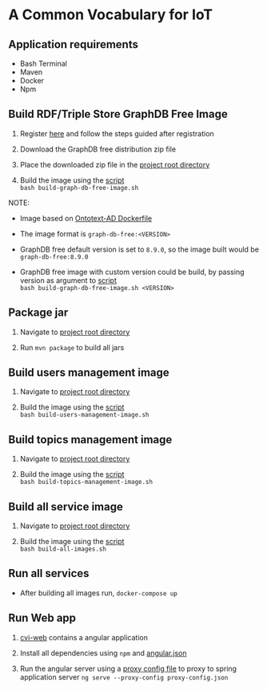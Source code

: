 # A Common Vocabulary for IoT

## Application requirements

- Bash Terminal
- Maven
- Docker
- Npm

## Build RDF/Triple Store GraphDB Free Image

1. Register [here](https://www.ontotext.com/products/graphdb/) and follow the steps guided after registration

1. Download the GraphDB free distribution zip file  

1. Place the downloaded zip file in the [project root directory](./)

1. Build the image using the [script](./build-graph-db-free-image.sh)  
    `bash build-graph-db-free-image.sh`

NOTE: 

- Image based on [Ontotext-AD Dockerfile][Ontotext-AD Dockerfile]

- The image format is `graph-db-free:<VERSION>`

- GraphDB free default version is set to `8.9.0`, so the image built would be `graph-db-free:8.9.0`

- GraphDB free image with custom version could be build, 
by passing version as argument to [script](build-graph-db-free-image.sh)  
`bash build-graph-db-free-image.sh <VERSION>`


## Package jar

1. Navigate to [project root directory](./)

1. Run `mvn package` to build all jars

## Build users management image

1. Navigate to [project root directory](./)

1. Build the image using the [script](./build-users-management-image.sh)  
    `bash build-users-management-image.sh` 

## Build topics management image

1. Navigate to [project root directory](./)

1. Build the image using the [script](./build-topics-management-image.sh)  
    `bash build-topics-management-image.sh` 
    

## Build all service image

1. Navigate to [project root directory](./)

1. Build the image using the [script](./build-all-images.sh)  
    `bash build-all-images.sh` 
     
## Run all services

- After building all images run, 
`docker-compose up`


## Run Web app

1. [cvi-web](./cvi-web) contains a angular application

1. Install all dependencies using `npm` and [angular.json](./cvi-web/angular.json)

1. Run the angular server using a [proxy config file](./cvi-web/proxy-config.json) to proxy to spring application server
`ng serve --proxy-config proxy-config.json` 


[Ontotext-AD Dockerfile]: https://github.com/Ontotext-AD/graphdb-docker/blob/master/free-edition/Dockerfile "Ontotext-AD Dockerfile"